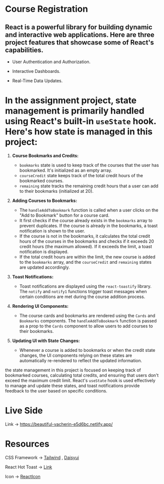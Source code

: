  # Course Registration

 <h2>React is a powerful library for building dynamic and interactive web applications. Here are three project features that showcase some of React's capabilities.</h2>
 
- User Authentication and Authorization.

- Interactive Dashboards.
  
- Real-Time Data Updates.

# In the assignment project, state management is primarily handled using React's built-in `useState` hook. Here's how state is managed in this project:

1. **Course Bookmarks and Credits:**
   - `bookmarks` state is used to keep track of the courses that the user has bookmarked. It's initialized as an empty array.
   - `courseCredit` state keeps track of the total credit hours of the bookmarked courses.
   - `remaining` state tracks the remaining credit hours that a user can add to their bookmarks (initialized at 20).

2. **Adding Courses to Bookmarks:**
   - The `handleAddToBookmark` function is called when a user clicks on the "Add to Bookmark" button for a course card.
   - It first checks if the course already exists in the `bookmarks` array to prevent duplicates. If the course is already in the bookmarks, a toast notification is shown to the user.
   - If the course is not in the bookmarks, it calculates the total credit hours of the courses in the bookmarks and checks if it exceeds 20 credit hours (the maximum allowed). If it exceeds the limit, a toast notification is displayed.
   - If the total credit hours are within the limit, the new course is added to the `bookmarks` array, and the `courseCredit` and `remaining` states are updated accordingly.

3. **Toast Notifications:**
   - Toast notifications are displayed using the `react-toastify` library. The `notify` and `notify1` functions trigger toast messages when certain conditions are met during the course addition process.

4. **Rendering UI Components:**
   - The course cards and bookmarks are rendered using the `Cards` and `Bookmarks` components. The `handleAddToBookmark` function is passed as a prop to the `Cards` component to allow users to add courses to their bookmarks.

5. **Updating UI with State Changes:**
   - Whenever a course is added to bookmarks or when the credit state changes, the UI components relying on these states are automatically re-rendered to reflect the updated information.

the state management in this project is focused on keeping track of bookmarked courses, calculating total credits, and ensuring that users don't exceed the maximum credit limit. React's `useState` hook is used effectively to manage and update these states, and toast notifications provide feedback to the user based on specific conditions.

# <h1> Live Side </h1>
Link -> https://beautiful-vacherin-e5d6bc.netlify.app/

# <h1>Resources</h1>

CSS Framework -> [Tailwind](https://tailwindcss.com/) , [Daisyui](https://daisyui.com/)

React Hot Toast -> [Link](https://react-hot-toast.com/docs)

Icon -> [ReactIcon](https://react-icons.github.io/react-icons/search?q=dol)


 
